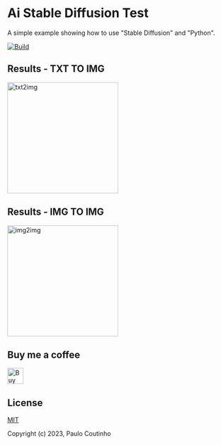 # Ai Stable Diffusion Test

A simple example showing how to use "Stable Diffusion" and "Python".

[![Build](https://github.com/paulocoutinhox/ai-sd-test/actions/workflows/build.yml/badge.svg)](https://github.com/paulocoutinhox/ai-sd-test/actions/workflows/build.yml)

## Results - TXT TO IMG

<a href="https://github.com/paulocoutinhox/ai-sd-test/releases/download/main-1160702/output-txt2img.png" target="_blank" rel="noopener noreferrer">
    <img width="250" src="https://github.com/paulocoutinhox/ai-sd-test/releases/download/main-1160702/output-txt2img.png" alt="txt2img">
</a>

## Results - IMG TO IMG

<a href="https://github.com/paulocoutinhox/ai-sd-test/releases/download/main-1160702/output-img2img.png" target="_blank" rel="noopener noreferrer">
    <img width="250" src="https://github.com/paulocoutinhox/ai-sd-test/releases/download/main-1160702/output-img2img.png" alt="img2img">
</a>

## Buy me a coffee

<a href='https://ko-fi.com/paulocoutinho' target='_blank'><img height='36' style='border:0px;height:36px;' src='https://az743702.vo.msecnd.net/cdn/kofi1.png?v=2' border='0' alt='Buy Me a Coffee at ko-fi.com' /></a>

## License

[MIT](http://opensource.org/licenses/MIT)

Copyright (c) 2023, Paulo Coutinho
